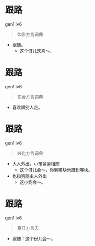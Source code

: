 # 跟路
gen1 lv6
> 如东方言词典
- 跟随。
  - 这个伢儿欢喜～。

# 跟路
gen1 lv6
> 东台方言词典
- 喜欢跟别人走。

# 跟路
gen1 lv6
> 兴化方言词典
- 大人外出，小孩紧紧相随
  - 这个伢儿会～，你到哪块他跟到哪块。
- 也指狗随主人外出
  - 这小狗会～。

# 跟路
gen1 lv6
> 泰县方言志
- 跟随：这个伢儿会～。

